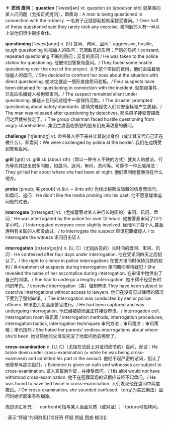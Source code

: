 ☀ <span class="category">**质询 盘问：**</span>
<span class="vocabulary">**question**</span> ['kwestʃən] 
<span class="definition">vt. question sb (about/on sth) 就某事向某人问问题（尤指正式提问），即质询：</span>A man is being questioned in connection with the robbery. 一名男子正就那起抢劫案接受查问。/ Over half of those questioned said they rarely took any exercise. 被问到的人有一半以上说他们很少锻炼身体。
           
<span class="vocabulary">**questioning**</span> [ˈkwestʃənɪŋ]
<span class="definition">n. [U] 提问、询问、盘问：</span>aggressive, hostile, tough questioning 咄咄逼人的质问；充满敌意的质问；严厉的质问 / constant, repeated questioning 不断的质问；反复的质问 / He was taken to the police station for questioning. 他被带到警察局盘问。/ They faced some hostile questioning over the cost of the project. 关于这个项目的费用，他们面临着咄咄逼人的盘问。/ She decided to confront her boss about the situation with direct questioning. 她决定就这一情形直接质问老板。/ Four suspects have been detained for questioning in connection with the incident. 就那起事件，已有四名嫌疑人被拘留审问。/ The suspect remained silent under questioning. 嫌疑人在讯问过程中一直保持沉默。/ The disaster prompted questioning about safety standards. 那场灾难促使人们对安全标准产生质疑。/ The man was released after questioning by detectives. 那名男子接受警探盘问之后就被放走了。/ The group chairman faced hostile questioning from angry shareholders. 集团主席面临愤怒的股东们充满敌意的质问。

<span class="vocabulary">**challenge**</span> ['tʃælɪndӡ] 
<span class="definition">vt. 命令某人停下来并让其说出身份（或让其交代自己正在做什么），即盘问：</span>We were challenged by police at the border. 我们在边境受到警察盘问。

<span class="vocabulary">**grill**</span> [ɡrɪl] 
<span class="definition">vt. grill sb (about sth)（常以一种令人不快的方式）就某人的想法、行为等向其提出很多问题，如盘问，追问，审问，责问等。可算作一种比喻用法：</span>They grilled her about where she had been all night. 他们盘问她整晚待在什么地方。
           
<span class="vocabulary">**probe**</span> [prəʊb; 美 proʊb]
<span class="definition">vt.&vi. ~ (into sth) 为找出秘密或隐藏的信息而询问，如盘问、追问：</span>He didn't like the media probing into his past. 他不愿意媒体追问他的过去。
           
<span class="vocabulary">**interrogate**</span> [ɪnˈterəgeɪt]
<span class="definition">vt.（尤指警察对某人进行长时间的）审问、讯问、盘问：</span>He was interrogated by the police for over 12 hours. 他被警察审问了12个多小时。/ I interrogated everyone even slightly involved. 我讯问了每个人,甚至连稍有关联的人都没放过。/ to interrogate the suspect 审讯犯罪嫌疑人 / to interrogate the witness 讯问目击证人
           
<span class="vocabulary">**interrogation**</span> [ɪnˌterəˈgeɪʃn]
<span class="definition">n. [U, C]（尤指凶恶的）长时间的盘问、审问、讯问：</span>He confessed after four days under interrogation. 他在受讯问四天之后招认了。/ the right to silence in police interrogations 在警方讯问时保持沉默的权利 / ill-treatment of suspects during interrogation 审问期间虐待疑犯 / She revealed the name of her accomplice during interrogation. 在审讯中她供出了自己的同谋。/ She had to undergo a lengthy interrogation. 她不得不经受长时间的审讯。/ coercive interrogation（美）强制审讯 They have been subject to coercive interrogations without access to lawyers. 他们在没有见过律师的情况下受到了强制审讯。/ The interrogation was conducted by senior police officers. 审讯由几名高级警官进行。/ He had been captured and was undergoing interrogation. 他已经被抓而且正在接受审讯。/ interrogation cell, interrogation room 审讯室 / interrogation methods, interrogation procedures, interrogation tactics, interrogation techniques 审讯方法；审讯程序；审讯策略；审讯技巧 / She hated her parents' endless interrogations about where she'd been. 她讨厌她的父母没完没了地盘问她去哪里了。

<span class="vocabulary">**cross-examination**</span>
<span class="definition">n. [U, C]（尤指在法庭上对证词细节的）盘问，反诘：</span>He broke down under cross-examination (= while he was being cross-examined) and admitted his part in the assault. 他经不起严密的诘问，招认了他曾参与那次殴打。/ Evidence is given on oath and witnesses are subject to cross-examination. 证人宣誓后作证，并接受盘问。/ His alibi would not have withstood cross-examination. 他不在犯罪现场的证据应该经不起盘问。/ He was found to have lied twice in cross-examination. 人们发现他在盘间中两度撒谎。/ On cross-examination, she sounded confused.（on尤为美式用法）盘问时她听起来有些糊涂。

周边词汇补充：
· confront可指与某人当面对质（或对证）；
· torture可指拷问。

· 表示“怀疑”的词群见[[12好奇 怀疑 质疑 困惑 糊涂]]

